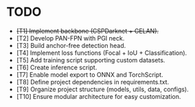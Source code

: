 # TODO

- ~~[T1] Implement backbone (CSPDarknet + GELAN).~~
- [T2] Develop PAN-FPN with PGI neck.
- [T3] Build anchor-free detection head.
- [T4] Implement loss functions (Focal + IoU + Classification).
- [T5] Add training script supporting custom datasets.
- [T6] Create inference script.
- [T7] Enable model export to ONNX and TorchScript.
- [T8] Define project dependencies in requirements.txt.
- [T9] Organize project structure (models, utils, data, configs).
- [T10] Ensure modular architecture for easy customization.

